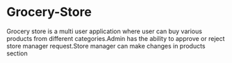 # Grocery-Store
 Grocery store is a multi user application where user can buy various products from different  categories.Admin has the ability to approve or reject store manager request.Store manager  can make changes in products section

